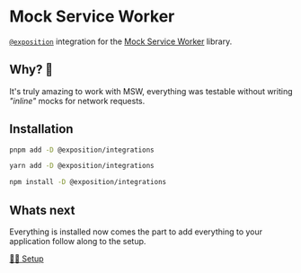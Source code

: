 # Mock Service Worker

[`@exposition`](https://h2xd.github.io/exposition/) integration for the [Mock Service Worker](https://github.com/mswjs/msw) library.

## Why? 🤔

It's truly amazing to work with MSW, everything was testable without
writing _"inline"_ mocks for network requests.

## Installation

```sh
pnpm add -D @exposition/integrations
```

```sh
yarn add -D @exposition/integrations
```

```sh
npm install -D @exposition/integrations
```

## Whats next

Everything is installed now comes the part to add everything to your
application follow along to the setup.

[👩‍💻 Setup](https://h2xd.github.io/exposition/cookbook/setup-msw.html)